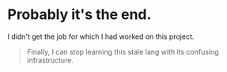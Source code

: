 # Probably it's the end.
I didn't get the job for which I had worked on this project.

> Finally, I can stop learning this stale lang with its confusing infrastructure.
